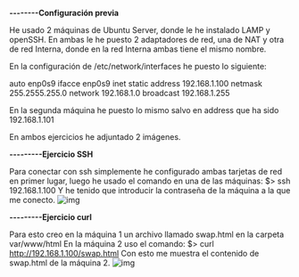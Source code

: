 **--------Configuración previa**

He usado 2 máquinas de Ubuntu Server, donde le he instalado LAMP y openSSH.
En ambas le he puesto 2 adaptadores de red, una de NAT y otra de red Interna, donde en la red Interna ambas tiene el mismo nombre.

En la configuración de /etc/network/interfaces he puesto lo siguiente:

auto enp0s9
ifacce enp0s9 inet static
address 192.168.1.100
netmask 255.2555.255.0
network 192.168.1.0
broadcast 192.168.1.255

En la segunda máquina he puesto lo mismo salvo en address que ha sido 192.168.1.101



En ambos ejercicios he adjuntado 2 imágenes.

**---------Ejercicio SSH**

Para conectar con ssh simplemente he configurado ambas tarjetas de red en primer lugar, luego he usado el comando en una de las máquinas:
$> ssh 192.168.1.100
Y he tenido que introducir la contraseña de la máquina a la que me conecto.
![img](https://i.imgur.com/HzhYpVK.png)

**---------Ejercicio curl**

Para esto creo en la máquina 1 un archivo llamado swap.html en la carpeta var/www/html
En la máquina 2 uso el comando: 
$> curl http://192.168.1.100/swap.html
Con esto me muestra el contenido de swap.html de la máquina 2.
![img](https://i.imgur.com/qRZeahH.png)

